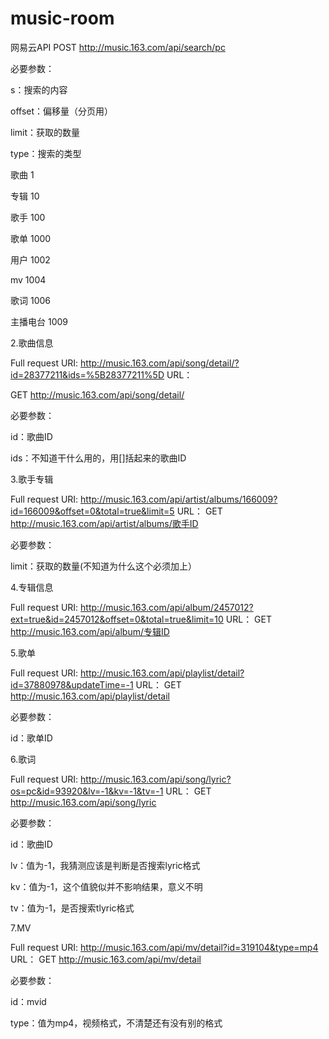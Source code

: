 # music-room

网易云API
POST http://music.163.com/api/search/pc

必要参数：

s：搜索的内容

offset：偏移量（分页用）

limit：获取的数量

type：搜索的类型

歌曲 1

专辑 10

歌手 100

歌单 1000

用户 1002

mv 1004

歌词 1006

主播电台 1009

 

2.歌曲信息


Full request URI: http://music.163.com/api/song/detail/?id=28377211&ids=%5B28377211%5D
URL：

GET  http://music.163.com/api/song/detail/

必要参数：

id：歌曲ID

ids：不知道干什么用的，用[]括起来的歌曲ID

 

3.歌手专辑


Full request URI: http://music.163.com/api/artist/albums/166009?id=166009&offset=0&total=true&limit=5
URL：
GET http://music.163.com/api/artist/albums/歌手ID

必要参数：

limit：获取的数量(不知道为什么这个必须加上）

 

4.专辑信息


Full request URI: http://music.163.com/api/album/2457012?ext=true&id=2457012&offset=0&total=true&limit=10
URL：
GET http://music.163.com/api/album/专辑ID

 

5.歌单


Full request URI: http://music.163.com/api/playlist/detail?id=37880978&updateTime=-1
URL：
GET http://music.163.com/api/playlist/detail

必要参数：

id：歌单ID

 

6.歌词


Full request URI: http://music.163.com/api/song/lyric?os=pc&id=93920&lv=-1&kv=-1&tv=-1
URL：
GET http://music.163.com/api/song/lyric

必要参数：

id：歌曲ID

lv：值为-1，我猜测应该是判断是否搜索lyric格式

kv：值为-1，这个值貌似并不影响结果，意义不明

tv：值为-1，是否搜索tlyric格式

 

7.MV


Full request URI: http://music.163.com/api/mv/detail?id=319104&type=mp4
URL：
GET http://music.163.com/api/mv/detail

必要参数：

id：mvid

type：值为mp4，视频格式，不清楚还有没有别的格式
